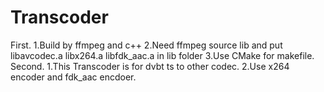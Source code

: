 # Transcoder
First.
  1.Build by ffmpeg and c++
  2.Need ffmpeg source lib and put libavcodec.a libx264.a libfdk_aac.a in lib folder
  3.Use CMake for makefile.
Second.
  1.This Transcoder is for dvbt ts to other codec.
  2.Use x264 encoder and fdk_aac encdoer.
